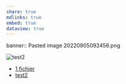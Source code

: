 ```yaml
---
share: true
mdlinks: true
embed: true
dataview: true
---
```


banner:: Pasted image 20220905092456.png

![test2](test2)

- [1 fichier](Folder/1%20fichier.md)
- [test2](Folder/test/test2.md)

